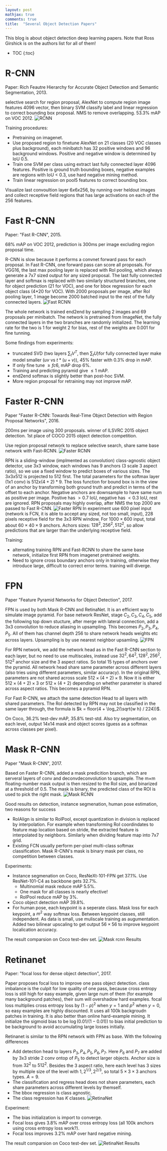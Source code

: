 ```yaml
---
layout: post
mathjax: true
comments: true
title:  "Several Object Detection Papers"
---
```

This blog is about object detection deep learning papers. Note that Ross Girshick is on the authors list for all of them!

* TOC
{:toc}


# R-CNN

Paper: Rich Feautre Hierarchy for Accurate Object Detection and Semantic Segmentation, 2013.

selective search for region proposal, AlexNet to compute region image features 4096 vector, then binary SVM classify label and linear regression to correct bounding box proposal. NMS to remove overlapping. 53.3% mAP on VOC 2012.
![RCNN](/assets/rcnn.png)

Training procedures:
* Pretraining on imagenet.
* Use proposed region to finetune AlexNet on 21 classes (20 VOC classes plus background), each minibatch has 32 positive windows and 96 background windows. Positive and negative window is determined by IoU 0.5.
* Train one SVM per class using extract last fully connected layer 4096 features. Positive is ground truth bounding boxes, negative examples are regions with IoU < 0.3, use hard negative mining method.
* Train linear regression on pool5 features to correct bounding box.

Visualize last convoultion layer $6x6x256$, by running over heldout images and collect receptive field regions that has large activations on each of the $256$ features.

# Fast R-CNN

Paper: "Fast R-CNN", 2015.

68% mAP on VOC 2012, prediction is 300ms per image excluding region proposal time.

R-CNN is slow because it performs a convnet forward pass for each proposal. In Fast R-CNN, one forward pass can score all proposals. For VGG16, the last max pooling layer is replaced with RoI pooling, which always generate a 7x7 sized output for any sized proposal. The last fully connected layer and softmax is replaced with two similarly structured branches, one for object prediction (21 for VOC), and one for bbox regression for each object class (4*20 for VOC). With 2000 proposals per image, after RoI pooling layer, 1 image become 2000 batched input to the rest of the fully connected layers.
![Fast RCNN](/assets/fast-rcnn.png)

The whole network is trained end2end by sampling 2 images and 69 proposals per minibatch. The network is pretrained from ImageNet, the fully connected layers in the two branches are randomly initialized. The learning rate for the two is 1 for weight 2 for bias, rest of the weights are 0.001 for fine tunning.

Some findings from experiments:
* truncated SVD (two layers $\sum_t V^T$, then $\sum_t U$)for fully connected layer make model smaller ($u  v$ vs $t*(u+v)$), 45% faster with 0.3% drop in mAP.
* If only fine tune $\geq fc6$, mAP drop 6%.
* Training and predicting pyramid give $\leq 1%$ mAP.
* end2end softmax is slightly better than post-hoc SVM.
* More region proposal for retraining may not improve mAP.

# Faster R-CNN

Paper "Faster R-CNN: Towards Real-Time Object Detection with Region Proposal Networks", 2016.

200ms per image using 300 proposals.
winner of ILSVRC 2015 object detection.
1st place of COCO 2015 object detection competition.

Use region proposal network to replace selective search, share same base network with Fast-RCNN.
![Faster RCNN](/assets/faster-rcnn.png)

RPN is a sliding-window (implmented as convolution) class-agnostic object detector, use 3x3 window, each windows has 9 anchors (3 scale 3 aspect ratio), so we use a fixed window to predict boxes of various sizes. The $3x3x512$ is projected to $512$ first. The total parameters for the softmax layer (1x1 conv) is $512 x (4+2)*9$. The loss function for bound box is in the view of an anchor by transforming both ground truth and predict in terms of the offset to each anchor. Negative anchors are downsample to have same num as positive per image. Postive has $> 0.7$ IoU, negative has $<0.3$ IoU, rest are ignored. RPN proposals may highly overlap, after NMS the top 2000 are passed to Fast R-CNN.
![Faster RPN](/assets/faster-rcnn-rpn.png)
In experiment use 600 pixel input (network is FCN, it is able to accept any sized, not too small, input), 228 pixels receptive field for the 3x3 RPN window. For $1000 \times 600$ input, total about $60 \times 40 \times 9$ anchors.
Achors sizes: $128^2, 256^2, 512^2$, so allow predictions that are larger than the underlying receptive field.

Training:
* alternating training RPN and Fast-RCNN to share the same base network, initialize first RPN from imagenet pretrained weights.
* Need to ignore cross boundary anchors only in training, otherwise they introduce large, difficult to correct error terms. training will diverge.

# FPN

Paper "Feature Pyramid Networks for Object Detection", 2017.

FPN is used by both Mask R-CNN and RetinaNet. It is an efficient way to simulate image pyramid. For base network ResNet, stage $C_2, C_3, C_4, C_5$, add the following top down stucture, after merge with lateral connection, add a 3x3 convolution to reduce aliasing in upsampling. This becomes $P_2, P_3, P_4, P_5$. All of them has channel depth 256 to share network heads weights etc across layers. Upsampling is by use nearest neighbor upsamling.
![FPN](/assets/fpn.png)

For RPN network, we add the network head as in the Fast R-CNN section to each layer, but no need to use multiscales, instead use $32^2, 64^2, 128^2, 256^2, 512^2$ anchor size and the 3 aspect ratios. So total 15 types of anchors over the pyramid. All network head share same parameter across different layers (also tries using different parameters, similar accuracy). In the original RPN, parameters are not shared across scale $512 \times (4+2) \times 9$. Now it is either $512 \times (4+2) \times 3$ or $512 \times (4+2)$ depending on whether parameter is shared across aspect ratios. This becomes a pyramid RPN.

For Fast R-CNN, we attach the same detection Head to all layers with shared parameters. The RoI detected by RPN may not be classified in the same layer through, the formula is $k = floor(4 + \log_2(\sqrt{w h} / 224))$.

On Coco, 36.2% test-dev mAP, 35.8% test-std. Also try segmentation, on each level, output 14x14 mask and object scores (guess as a softmax across classes per pixel).


# Mask R-CNN

Paper "Mask R-CNN", 2017.

Based on Faster R-CNN, added a mask predicition branch, which are serveral layers of conv and deconvdeconvolution to upsample. The m×m floating-number mask output is then resized to the RoI size, and binarized at a threshold of 0.5. The mask is binary, the predicted class of the ROI is used to pick the right mask.
![Mask RCNN](/assets/mask-rcnn.png)

Good results on detection, instance segmenation, human pose estimation, two reasons for success
* RoIAlign is similar to RoIPool, except quantization in division is replaced by interpolation. For example when transforming RoI coordindates to feature map location based on stride, the extracted feature is interpolated by neighbors. Similarly when dividing feature map into 7x7 grid.
* Existing FCN usually perform per-pixel multi-class softmax classification. Mask R-CNN's mask is binary mask per class, no competition between classes.


Experiments:
* Instance segmenation on Coco, ResNeXt-101-FPN get 37.1%. Use ResNet-101-C4 as backbone gets 32.7%.
  * Multinomial mask reduce mAP 5.5%.
  * One mask for all classes is nearly efective!
  * RoIPool reduce mAP by 3%.
* Coco object detection mAP 39.8%.
* For human pose, each keypoint is a seperate class. Mask loss for each keypoint, a $m^2$ way softmax loss. Between keypoint classes, still independent. As data is small, use muliscale training as augumentation. Added two bilinear upscaling to get output $56 \times 56$ to improve keypoint localication accuracy.

The result comparsion on Coco test-dev set.
![Mask rcnn Results](/assets/maskrcnn-coco.png)

# Retinanet

Paper: "focal loss for dense object detection", 2017.

Paper proposes focal loss to improve one pass object detection. class imbalance is the culpit for low quality of one pass, because cross entropy loss is still high for easy example, given large num of them (for example many background patches), their sum will overshadow hard examples. focal loss multiplies cross entropy loss by $(1-p)^2$ when $y=1$ and $p^2$ when $y=0$, so easy examples are highly discounted. It uses all 100k backgroudn patches in training. It is also better than online hard-example mining. It initialize the sigmoid bias to be $\log(0.01/(1-0.01))$ to bias initial prediction to be background to avoid accumulating large losses initially.

Retinanet is similar to the RPN network with FPN as base. With the following differences
* Add detection head to layers $P_3, P_4, P_5, P_6, P_7$. Here $P_6$ and $P_7$ are added by 3x3 stride 2 conv ontop of $P_5$ to detect larger objects. Anchor size is from $32^2$ to $512^2$. Besides the 3 aspect ratio, here each level has 3 sizes by multiple size of the level with $1, 2^{1/3}, 2^{2/3}$, so total $5 \times 3 \times 3$ anchors types. $A=9$.
* The classification and regress head does not share parameters, each share parameters across different levels by themself.
* The bbox regression is class agnostic.
* The class regression has $K$ classes.
![RetinaNet](/assets/retinanet.png)

Experiment:
* The bias initialization is import to converge.
* Focal loss gives 3.8% mAP over cross entropy loss (all 100k anchors using cross entropy loss work?).
* Focal loss improves 3.2% mAP over hard negative mining.

The result comparsion on Coco test-dev set.
![RetinaNet Results](/assets/retinanet-results.png)
